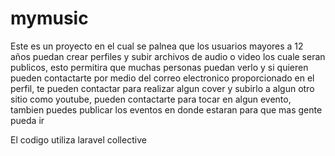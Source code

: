 # mymusic
Este es un proyecto en el cual se palnea que los usuarios mayores a 12 años puedan crear perfiles 
y subir archivos de audio o video los cuale seran publicos, esto permitira que muchas personas puedan verlo
y si quieren pueden contactarte por medio del correo electronico proporcionado en el perfil, te pueden contactar
para realizar algun cover y subirlo a algun otro sitio como youtube, pueden contactarte para tocar en algun evento,
tambien puedes publicar los eventos en donde estaran para que mas gente pueda ir 

El codigo utiliza laravel collective